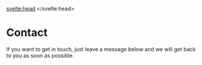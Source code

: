 <script lang="ts">
  /* Typescript goes here */
  import Contact from '$lib/Contact.svelte';
</script>

<!-- Stuff for the head tag can go here (or anywhere) -->
<svelte:head>
	<title>Get in contact with an active community of BDSM people</title>
	<meta name="description" content="Join the Kink and Fetish community in Bangkok! Contact us." />
</svelte:head>

# Contact

If you want to get in touch, just leave a message below and we will get back to you as soon as possible.

<Contact />